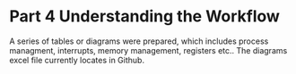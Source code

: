 # Part 4 Understanding the Workflow

A series of tables or diagrams were prepared, which includes process managment, interrupts, memory management, registers etc.. The diagrams excel file currently locates in Github.

